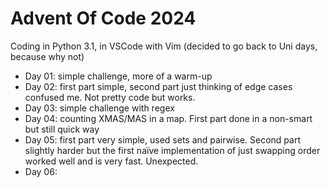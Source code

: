 # Advent Of Code 2024

Coding in Python 3.1, in VSCode with Vim (decided to go back to Uni days, because why not)

- Day 01: simple challenge, more of a warm-up
- Day 02: first part simple, second part just thinking of edge cases confused me. Not pretty code but works.
- Day 03: simple challenge with regex
- Day 04: counting XMAS/MAS in a map. First part done in a non-smart but still quick way
- Day 05: first part very simple, used sets and pairwise. Second part slightly harder but the first naïve implementation of just swapping order worked well and is very fast. Unexpected.
- Day 06:

